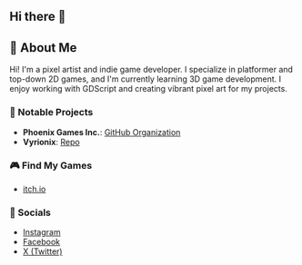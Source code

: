 ## Hi there 👋

## 👾 About Me

Hi! I'm a pixel artist and indie game developer. I specialize in platformer and top-down 2D games, and I'm currently learning 3D game development. I enjoy working with GDScript and creating vibrant pixel art for my projects.

### 🌟 Notable Projects
- **Phoenix Games Inc.**: [GitHub Organization](https://github.com/phoenixgamesinc1)
- **Vyrionix**: [Repo](https://github.com/gxpixamo/vyrionix)

### 🎮 Find My Games
- [itch.io](https://gxpixamo.itch.io/)

### 📱 Socials
- [Instagram](https://www.instagram.com/gxpixamo/)
- [Facebook](https://www.facebook.com/gxpixamo/)
- [X (Twitter)](https://x.com/gxpixamo)
<!--
**gxpixamo/gxpixamo** is a ✨ _special_ ✨ repository because its `README.md` (this file) appears on your GitHub profile.

Here are some ideas to get you started:

- 🔭 I’m currently working on ...
- 🌱 I’m currently learning ...
- 👯 I’m looking to collaborate on ...
- 🤔 I’m looking for help with ...
- 💬 Ask me about ...
- 📫 How to reach me: ...
- 😄 Pronouns: ...
- ⚡ Fun fact: ...
-->

